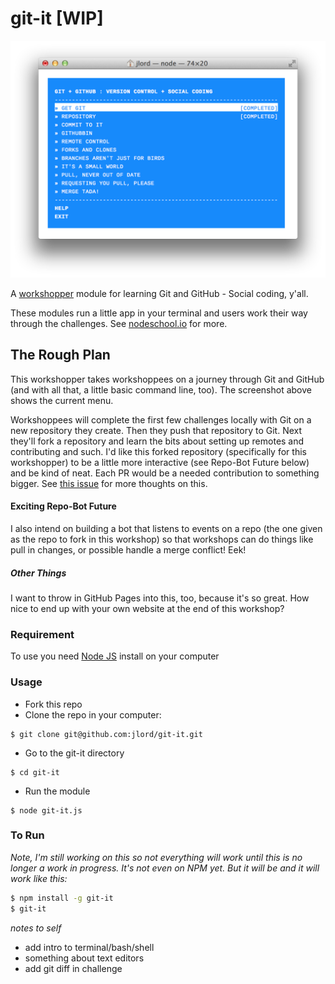 git-it [WIP]
======

![ss](git-it-ss.png)

A [workshopper](https://github.com/rvagg/workshopper) module for learning Git and GitHub - Social coding, y'all.

These modules run a little app in your terminal and users work their way through the challenges. See [nodeschool.io](http://www.nodeschool.io) for more.

## The Rough Plan

This workshopper takes workshoppees on a journey through Git and GitHub (and with all that, a little basic command line, too). The screenshot above shows the current menu.

Workshoppees will complete the first few challenges locally with Git on a new repository they create. Then they push that repository to Git. Next they'll fork a repository and learn the bits about setting up remotes and contributing and such. I'd like this forked repository (specifically for this workshopper) to be a little more interactive (see Repo-Bot Future below) and be kind of neat. Each PR would be a needed contribution to something bigger. See [this issue](https://github.com/jlord/git-it/issues/1) for more thoughts on this.

#### Exciting Repo-Bot Future

I also intend on building a bot that listens to events on a repo (the one given as the repo to fork in this workshop) so that workshops can do things like pull in changes, or possible handle a merge conflict! Eek!

##### Other Things

I want to throw in GitHub Pages into this, too, because it's so great. How nice to end up with your own website at the end of this workshop?

### Requirement

To use you need [Node JS](http://nodejs.org/) install on your computer

### Usage

- Fork this repo
- Clone the repo in your computer: 

```
$ git clone git@github.com:jlord/git-it.git
```

- Go to the git-it directory

```
$ cd git-it
```

- Run the module

```
$ node git-it.js
```


### To Run

_Note, I'm still working on this so not everything will work until this is no longer a work in progress. It's not even on NPM yet. But it will be and it will work like this:_ 

```bash
$ npm install -g git-it
$ git-it
```

_notes to self_
- add intro to terminal/bash/shell
- something about text editors
- add git diff in challenge